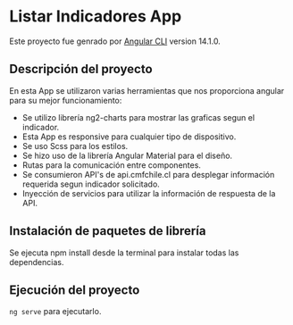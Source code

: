 # Listar Indicadores App

Este proyecto fue genrado por  [Angular CLI](https://github.com/angular/angular-cli) version 14.1.0.

## Descripción del proyecto

En esta App se utilizaron varias herramientas que nos proporciona angular para su mejor funcionamiento:

- Se utilizo librería ng2-charts para mostrar las graficas segun el indicador.
- Esta App es responsive para cualquier tipo de dispositivo.
- Se uso Scss para los estilos.
- Se hizo uso de la librería Angular Material para el diseño.
- Rutas para la comunicación entre componentes.
- Se consumieron API's de api.cmfchile.cl para desplegar información requerida segun indicador solicitado.
- Inyección de servicios para utilizar la información de respuesta de la API.



## Instalación de paquetes de librería

Se ejecuta npm install desde la terminal para instalar todas las dependencias.

## Ejecución del proyecto


`ng serve` para ejecutarlo.



